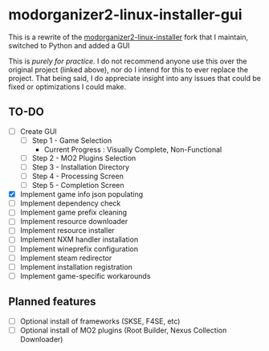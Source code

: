 # modorganizer2-linux-installer-gui
This is a rewrite of the [modorganizer2-linux-installer](furglitch/modorganizer2-linux-installer) fork that I maintain, switched to Python and added a GUI

This is *purely for practice*. I do not recommend anyone use this over the original project (linked above), nor do I intend for this to ever replace the project. That being said, I do appreciate insight into any issues that could be fixed or optimizations I could make.


## TO-DO
- [ ] Create GUI
  - [ ] Step 1 - Game Selection
    - Current Progress : Visually Complete, Non-Functional
  - [ ] Step 2 - MO2 Plugins Selection
  - [ ] Step 3 - Installation Directory
  - [ ] Step 4 - Processing Screen
  - [ ] Step 5 - Completion Screen
- [X] Implement game info json populating
- [ ] Implement dependency check
- [ ] Implement game prefix cleaning
- [ ] Implement resource downloader
- [ ] Implement resource installer
- [ ] Implement NXM handler installation
- [ ] Implement wineprefix configuration
- [ ] Implement steam redirector
- [ ] Implement installation registration
- [ ] Implement game-specific workarounds

## Planned features
- [ ] Optional install of frameworks (SKSE, F4SE, etc)
- [ ] Optional install of MO2 plugins (Root Builder, Nexus Collection Downloader)